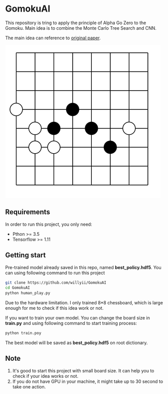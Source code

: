 # GomokuAI
This repository is tring to apply the principle of Alpha Go Zero to the Gomoku. Main idea is to combine the Monte Carlo Tree Search and CNN. 

The main idea can reference to [original paper](https://www.nature.com/articles/nature24270).


![Game](/imgs/Screen%20Shot%202020-08-27%20at%2014.40.44.png)

## Requirements

In order to run this project, you only need: 
- Pthon >= 3.5
- Tensorflow >= 1.11

## Getting start

Pre-trained model already saved in this repo, named **best_policy.hdf5**. You can using following command to run this project

```bash
git clone https://github.com/willyii/GomokuAI
cd GomokuAI
python human_play.py
```

Due to the hardware limitation. I only trained 8*8 chessboard, which is large 
enough for me to check if this idea work or not.

If you want to train your own model. You can change the board size in **train.py** and using following command to start training process:

```bash
python train.poy
```

The best model will be saved as **best_policy.hdf5** on root dictionary.


## Note 
1. It's good to start this project with small board size. It can help you to check if your idea works or not.
2. If you do not have GPU in your machine, it might take up to 30 second to take one action.
